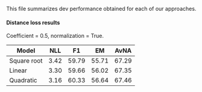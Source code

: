 This file summarizes dev performance obtained for each of our approaches.

#### Distance loss results
Coefficient = 0.5, normalization = True.

| Model | NLL | F1 | EM | AvNA |
|-- | --- | --- | --- | --- |
| Square root |3.42 |59.79 | 55.71|67.29 |
| Linear |3.30 | 59.66| 56.02| 67.35|
| Quadratic | 3.16| 60.33| 56.64| 67.46|
